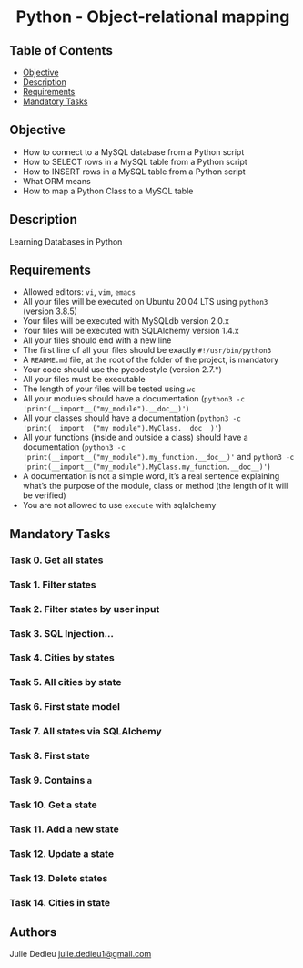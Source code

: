 # <p align="center">Python - Object-relational mapping</p>

## Table of Contents

- [Objective](#Objective)
- [Description](#Descritpion)
- [Requirements](#Requirements)
- [Mandatory Tasks](#Mandatory-tasks)

## Objective

- How to connect to a MySQL database from a Python script
- How to SELECT rows in a MySQL table from a Python script
- How to INSERT rows in a MySQL table from a Python script
- What ORM means
- How to map a Python Class to a MySQL table


## Description

Learning Databases in Python

## Requirements

- Allowed editors: `vi`, `vim`, `emacs`
- All your files will be executed on Ubuntu 20.04 LTS using `python3` (version 3.8.5)
- Your files will be executed with MySQLdb version 2.0.x
- Your files will be executed with SQLAlchemy version 1.4.x
- All your files should end with a new line
- The first line of all your files should be exactly `#!/usr/bin/python3`
- A `README.md` file, at the root of the folder of the project, is mandatory
- Your code should use the pycodestyle (version 2.7.*)
- All your files must be executable
- The length of your files will be tested using `wc`
- All your modules should have a documentation (`python3 -c 'print(__import__("my_module").__doc__)'`)
- All your classes should have a documentation (`python3 -c 'print(__import__("my_module").MyClass.__doc__)'`)
- All your functions (inside and outside a class) should have a documentation (`python3 -c 'print(__import__("my_module").my_function.__doc__)'` and `python3 -c 'print(__import__("my_module").MyClass.my_function.__doc__)'`)
- A documentation is not a simple word, it’s a real sentence explaining what’s the purpose of the module, class or method (the length of it will be verified)
- You are not allowed to use `execute` with sqlalchemy

## Mandatory Tasks

### Task 0. Get all states

### Task 1. Filter states

### Task 2. Filter states by user input

### Task 3. SQL Injection...

### Task 4. Cities by states

### Task 5. All cities by state

### Task 6. First state model

### Task 7. All states via SQLAlchemy

### Task 8. First state

### Task 9. Contains `a`

### Task 10. Get a state

### Task 11. Add a new state

### Task 12. Update a state

### Task 13. Delete states

### Task 14. Cities in state

## Authors

Julie Dedieu <julie.dedieu1@gmail.com>